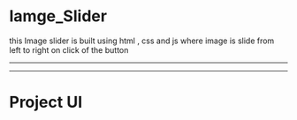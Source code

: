 # Iamge_Slider
this Image slider is built using html , css and js where image is slide from left to right on click of the button
<hr>
<hr>


# Project UI
<div>
<img src ="https://user-images.githubusercontent.com/96978659/185198422-de369f96-ba56-4f1f-b7f4-59164829ce9b.PNG"  alt="" />
</div>


